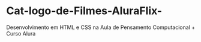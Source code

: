 # Cat-logo-de-Filmes-AluraFlix-
Desenvolvimento em HTML e CSS na Aula de Pensamento Computacional + Curso Alura
